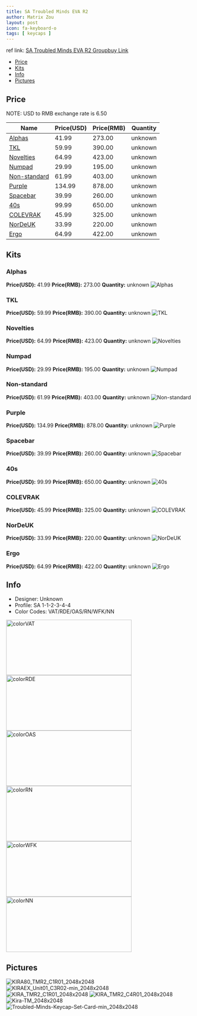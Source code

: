 ```yaml
---
title: SA Troubled Minds EVA R2
author: Matrix Zou
layout: post
icon: fa-keyboard-o
tags: [ keycaps ]
---
```


ref link: [SA Troubled Minds EVA R2 Groupbuy Link](https://kono.store/products/sa-troubled-minds-keycap-set)

* [Price](#price)
* [Kits](#kits)
* [Info](#info)
* [Pictures](#pictures)

## Price

NOTE: USD to RMB exchange rate is 6.50

| Name          | Price(USD)    | Price(RMB)  | Quantity |
| ------------- | ------------- | ----------- | -------- |
|[Alphas](#alphas)|41.99|273.00|unknown|
|[TKL](#tkl)|59.99|390.00|unknown|
|[Novelties](#novelties)|64.99|423.00|unknown|
|[Numpad](#numpad)|29.99|195.00|unknown|
|[Non-standard](#non-standard)|61.99|403.00|unknown|
|[Purple](#purple)|134.99|878.00|unknown|
|[Spacebar](#spacebar)|39.99|260.00|unknown|
|[40s](#40s)|99.99|650.00|unknown|
|[COLEVRAK](#colevrak)|45.99|325.00|unknown|
|[NorDeUK](#nordeuk)|33.99|220.00|unknown|
|[Ergo](#ergo)|64.99|422.00|unknown|

## Kits
### Alphas
**Price(USD):** 41.99	**Price(RMB):** 273.00	**Quantity:** unknown
<img src="{{ 'assets/images/evar2/kits_pics/alphas.png' | relative_url }}" alt="Alphas" class="image featured">

### TKL
**Price(USD):** 59.99	**Price(RMB):** 390.00	**Quantity:** unknown
<img src="{{ 'assets/images/evar2/kits_pics/tkl.png' | relative_url }}" alt="TKL" class="image featured">

### Novelties
**Price(USD):** 64.99	**Price(RMB):** 423.00	**Quantity:** unknown
<img src="{{ 'assets/images/evar2/kits_pics/novelties.png' | relative_url }}" alt="Novelties" class="image featured">

### Numpad
**Price(USD):** 29.99	**Price(RMB):** 195.00	**Quantity:** unknown
<img src="{{ 'assets/images/evar2/kits_pics/numpad.png' | relative_url }}" alt="Numpad" class="image featured">

### Non-standard
**Price(USD):** 61.99	**Price(RMB):** 403.00	**Quantity:** unknown
<img src="{{ 'assets/images/evar2/kits_pics/non-standard.png' | relative_url }}" alt="Non-standard" class="image featured">

### Purple
**Price(USD):** 134.99	**Price(RMB):** 878.00	**Quantity:** unknown
<img src="{{ 'assets/images/evar2/kits_pics/purple.png' | relative_url }}" alt="Purple" class="image featured">

### Spacebar
**Price(USD):** 39.99	**Price(RMB):** 260.00	**Quantity:** unknown
<img src="{{ 'assets/images/evar2/kits_pics/spacebar.png' | relative_url }}" alt="Spacebar" class="image featured">

### 40s
**Price(USD):** 99.99	**Price(RMB):** 650.00	**Quantity:** unknown
<img src="{{ 'assets/images/evar2/kits_pics/40s.png' | relative_url }}" alt="40s" class="image featured">

### COLEVRAK
**Price(USD):** 45.99	**Price(RMB):** 325.00	**Quantity:** unknown
<img src="{{ 'assets/images/evar2/kits_pics/colevrak.png' | relative_url }}" alt="COLEVRAK" class="image featured">

### NorDeUK
**Price(USD):** 33.99	**Price(RMB):** 220.00	**Quantity:** unknown
<img src="{{ 'assets/images/evar2/kits_pics/nordeuk.png' | relative_url }}" alt="NorDeUK" class="image featured">

### Ergo
**Price(USD):** 64.99	**Price(RMB):** 422.00	**Quantity:** unknown
<img src="{{ 'assets/images/evar2/kits_pics/ergo.png' | relative_url }}" alt="Ergo" class="image featured">

## Info
* Designer: Unknown
* Profile: SA 1-1-2-3-4-4
* Color Codes: VAT/RDE/OAS/RN/WFK/NN  
<img src="{{ 'assets/images/SP_ColorCodes/abs/SP_Abs_ColorCodes_VAT.png' | relative_url }}" alt="colorVAT" height="150" width="340">
<img src="{{ 'assets/images/SP_ColorCodes/abs/SP_Abs_ColorCodes_RDE.png' | relative_url }}" alt="colorRDE" height="150" width="340">
<img src="{{ 'assets/images/SP_ColorCodes/abs/SP_Abs_ColorCodes_OAS.png' | relative_url }}" alt="colorOAS" height="150" width="340">
<img src="{{ 'assets/images/SP_ColorCodes/abs/SP_Abs_ColorCodes_RN.png' | relative_url }}" alt="colorRN" height="150" width="340">
<img src="{{ 'assets/images/SP_ColorCodes/abs/SP_Abs_ColorCodes_WFK.png' | relative_url }}" alt="colorWFK" height="150" width="340">
<img src="{{ 'assets/images/SP_ColorCodes/abs/SP_Abs_ColorCodes_NN.png' | relative_url }}" alt="colorNN" height="150" width="340">

## Pictures
<img src="{{ 'assets/images/evar2/rendering_pics/KIRA80_TMR2_C1R01_2048x2048.png' | relative_url }}" alt="KIRA80_TMR2_C1R01_2048x2048" class="image featured">
<img src="{{ 'assets/images/evar2/rendering_pics/KIRAEX_Unit01_C3R02-min_2048x2048.png' | relative_url }}" alt="KIRAEX_Unit01_C3R02-min_2048x2048" class="image featured">
<img src="{{ 'assets/images/evar2/rendering_pics/KIRA_TMR2_C1R01_2048x2048.png' | relative_url }}" alt="KIRA_TMR2_C1R01_2048x2048" class="image featured">
<img src="{{ 'assets/images/evar2/rendering_pics/KIRA_TMR2_C4R01_2048x2048.png' | relative_url }}" alt="KIRA_TMR2_C4R01_2048x2048" class="image featured">
<img src="{{ 'assets/images/evar2/rendering_pics/Kira-TM_2048x2048.png' | relative_url }}" alt="Kira-TM_2048x2048" class="image featured">
<img src="{{ 'assets/images/evar2/rendering_pics/Troubled-Minds-Keycap-Set-Card-min_2048x2048.png' | relative_url }}" alt="Troubled-Minds-Keycap-Set-Card-min_2048x2048" class="image featured">
